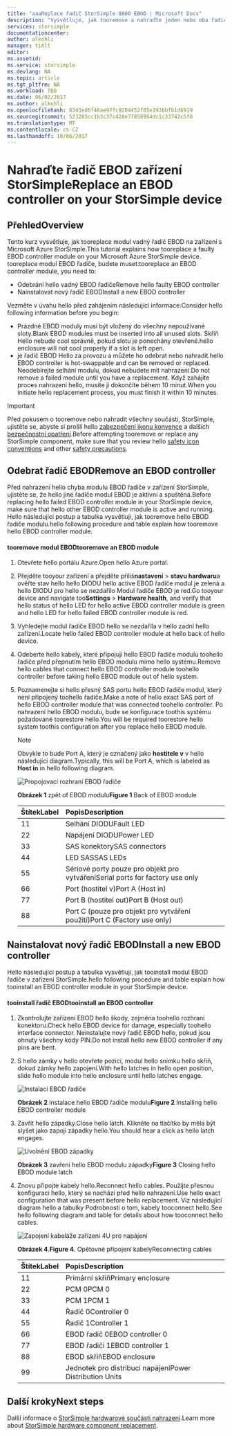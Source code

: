 ```yaml
---
title: "aaaReplace řadič StorSimple 8600 EBOD | Microsoft Docs"
description: "Vysvětluje, jak tooremove a nahraďte jeden nebo oba řadiče EBOD na zařízení StorSimple 8600."
services: storsimple
documentationcenter: 
author: alkohli
manager: timlt
editor: 
ms.assetid: 
ms.service: storsimple
ms.devlang: NA
ms.topic: article
ms.tgt_pltfrm: NA
ms.workload: TBD
ms.date: 06/02/2017
ms.author: alkohli
ms.openlocfilehash: 8343ed6f48ae97fc9204452f85e1936bfb1d6919
ms.sourcegitcommit: 523283cc1b3c37c428e77850964dc1c33742c5f0
ms.translationtype: MT
ms.contentlocale: cs-CZ
ms.lasthandoff: 10/06/2017
---
```

# <a name="replace-an-ebod-controller-on-your-storsimple-device"></a><span data-ttu-id="51feb-103">Nahraďte řadič EBOD zařízení StorSimple</span><span class="sxs-lookup"><span data-stu-id="51feb-103">Replace an EBOD controller on your StorSimple device</span></span>

## <a name="overview"></a><span data-ttu-id="51feb-104">Přehled</span><span class="sxs-lookup"><span data-stu-id="51feb-104">Overview</span></span>
<span data-ttu-id="51feb-105">Tento kurz vysvětluje, jak tooreplace modul vadný řadič EBOD na zařízení s Microsoft Azure StorSimple.</span><span class="sxs-lookup"><span data-stu-id="51feb-105">This tutorial explains how tooreplace a faulty EBOD controller module on your Microsoft Azure StorSimple device.</span></span> <span data-ttu-id="51feb-106">tooreplace modul EBOD řadiče, budete muset:</span><span class="sxs-lookup"><span data-stu-id="51feb-106">tooreplace an EBOD controller module, you need to:</span></span>

* <span data-ttu-id="51feb-107">Odebrání hello vadný EBOD řadiče</span><span class="sxs-lookup"><span data-stu-id="51feb-107">Remove hello faulty EBOD controller</span></span>
* <span data-ttu-id="51feb-108">Nainstalovat nový řadič EBOD</span><span class="sxs-lookup"><span data-stu-id="51feb-108">Install a new EBOD controller</span></span>

<span data-ttu-id="51feb-109">Vezměte v úvahu hello před zahájením následující informace:</span><span class="sxs-lookup"><span data-stu-id="51feb-109">Consider hello following information before you begin:</span></span>

* <span data-ttu-id="51feb-110">Prázdné EBOD moduly musí být vložený do všechny nepoužívané sloty.</span><span class="sxs-lookup"><span data-stu-id="51feb-110">Blank EBOD modules must be inserted into all unused slots.</span></span> <span data-ttu-id="51feb-111">Skříň Hello nebude cool správně, pokud slotu je ponechány otevřené.</span><span class="sxs-lookup"><span data-stu-id="51feb-111">hello enclosure will not cool properly if a slot is left open.</span></span>
* <span data-ttu-id="51feb-112">je řadič EBOD Hello za provozu a můžete ho odebrat nebo nahradit.</span><span class="sxs-lookup"><span data-stu-id="51feb-112">hello EBOD controller is hot-swappable and can be removed or replaced.</span></span> <span data-ttu-id="51feb-113">Neodebírejte selhání modulu, dokud nebudete mít nahrazení.</span><span class="sxs-lookup"><span data-stu-id="51feb-113">Do not remove a failed module until you have a replacement.</span></span> <span data-ttu-id="51feb-114">Když zahájíte proces nahrazení hello, musíte ji dokončíte během 10 minut.</span><span class="sxs-lookup"><span data-stu-id="51feb-114">When you initiate hello replacement process, you must finish it within 10 minutes.</span></span>

> [!IMPORTANT]
> <span data-ttu-id="51feb-115">Před pokusem o tooremove nebo nahradit všechny součásti, StorSimple, ujistěte se, abyste si prošli hello [zabezpečení ikonu konvence](storsimple-safety.md#safety-icon-conventions) a dalších [bezpečnostní opatření](storsimple-safety.md).</span><span class="sxs-lookup"><span data-stu-id="51feb-115">Before attempting tooremove or replace any StorSimple component, make sure that you review hello [safety icon conventions](storsimple-safety.md#safety-icon-conventions) and other [safety precautions](storsimple-safety.md).</span></span>

## <a name="remove-an-ebod-controller"></a><span data-ttu-id="51feb-116">Odebrat řadič EBOD</span><span class="sxs-lookup"><span data-stu-id="51feb-116">Remove an EBOD controller</span></span>
<span data-ttu-id="51feb-117">Před nahrazení hello chyba modulu EBOD řadiče v zařízení StorSimple, ujistěte se, že hello jiné řadiče modul EBOD je aktivní a spuštěná.</span><span class="sxs-lookup"><span data-stu-id="51feb-117">Before replacing hello failed EBOD controller module in your StorSimple device, make sure that hello other EBOD controller module is active and running.</span></span> <span data-ttu-id="51feb-118">Hello následující postup a tabulka vysvětlují, jak tooremove hello EBOD řadiče modulu.</span><span class="sxs-lookup"><span data-stu-id="51feb-118">hello following procedure and table explain how tooremove hello EBOD controller module.</span></span>

#### <a name="tooremove-an-ebod-module"></a><span data-ttu-id="51feb-119">tooremove modul EBOD</span><span class="sxs-lookup"><span data-stu-id="51feb-119">tooremove an EBOD module</span></span>
1. <span data-ttu-id="51feb-120">Otevřete hello portálu Azure.</span><span class="sxs-lookup"><span data-stu-id="51feb-120">Open hello Azure portal.</span></span>
2. <span data-ttu-id="51feb-121">Přejděte tooyour zařízení a přejděte příliš**nastavení** > **stavu hardwaru**a ověřte stav hello hello DIODU hello active EBOD řadiče modul je zelená a hello DIODU pro hello se nezdařilo Modul řadiče EBOD je red.</span><span class="sxs-lookup"><span data-stu-id="51feb-121">Go tooyour device and navigate too**Settings** > **Hardware health**, and verify that hello status of hello LED for hello active EBOD controller module is green and hello LED for hello failed EBOD controller module is red.</span></span>
3. <span data-ttu-id="51feb-122">Vyhledejte modul řadiče EBOD hello se nezdařila v hello zadní hello zařízení.</span><span class="sxs-lookup"><span data-stu-id="51feb-122">Locate hello failed EBOD controller module at hello back of hello device.</span></span>
4. <span data-ttu-id="51feb-123">Odeberte hello kabely, které připojují hello EBOD řadiče modulu toohello řadiče před přepnutím hello EBOD modulu mimo hello systému.</span><span class="sxs-lookup"><span data-stu-id="51feb-123">Remove hello cables that connect hello EBOD controller module toohello controller before taking hello EBOD module out of hello system.</span></span>
5. <span data-ttu-id="51feb-124">Poznamenejte si hello přesný SAS portu hello EBOD řadiče modul, který není připojený toohello řadiče.</span><span class="sxs-lookup"><span data-stu-id="51feb-124">Make a note of hello exact SAS port of hello EBOD controller module that was connected toohello controller.</span></span> <span data-ttu-id="51feb-125">Po nahrazení hello EBOD modulu, bude se konfigurace toothis systému požadované toorestore hello.</span><span class="sxs-lookup"><span data-stu-id="51feb-125">You will be required toorestore hello system toothis configuration after you replace hello EBOD module.</span></span>
   
   > [!NOTE]
   > <span data-ttu-id="51feb-126">Obvykle to bude Port A, který je označený jako **hostitele v** v hello následující diagram.</span><span class="sxs-lookup"><span data-stu-id="51feb-126">Typically, this will be Port A, which is labeled as **Host in** in hello following diagram.</span></span>
   
    ![Propojovací rozhraní EBOD řadiče](./media/storsimple-ebod-controller-replacement/IC741049.png)
   
     <span data-ttu-id="51feb-128">**Obrázek 1** zpět of EBOD modulu</span><span class="sxs-lookup"><span data-stu-id="51feb-128">**Figure 1** Back of EBOD module</span></span>
   
   | <span data-ttu-id="51feb-129">Štítek</span><span class="sxs-lookup"><span data-stu-id="51feb-129">Label</span></span> | <span data-ttu-id="51feb-130">Popis</span><span class="sxs-lookup"><span data-stu-id="51feb-130">Description</span></span> |
   |:--- |:--- |
   | <span data-ttu-id="51feb-131">1</span><span class="sxs-lookup"><span data-stu-id="51feb-131">1</span></span> |<span data-ttu-id="51feb-132">Selhání DIODU</span><span class="sxs-lookup"><span data-stu-id="51feb-132">Fault LED</span></span> |
   | <span data-ttu-id="51feb-133">2</span><span class="sxs-lookup"><span data-stu-id="51feb-133">2</span></span> |<span data-ttu-id="51feb-134">Napájení DIODU</span><span class="sxs-lookup"><span data-stu-id="51feb-134">Power LED</span></span> |
   | <span data-ttu-id="51feb-135">3</span><span class="sxs-lookup"><span data-stu-id="51feb-135">3</span></span> |<span data-ttu-id="51feb-136">SAS konektory</span><span class="sxs-lookup"><span data-stu-id="51feb-136">SAS connectors</span></span> |
   | <span data-ttu-id="51feb-137">4</span><span class="sxs-lookup"><span data-stu-id="51feb-137">4</span></span> |<span data-ttu-id="51feb-138">LED SAS</span><span class="sxs-lookup"><span data-stu-id="51feb-138">SAS LEDs</span></span> |
   | <span data-ttu-id="51feb-139">5</span><span class="sxs-lookup"><span data-stu-id="51feb-139">5</span></span> |<span data-ttu-id="51feb-140">Sériové porty pouze pro objekt pro vytváření</span><span class="sxs-lookup"><span data-stu-id="51feb-140">Serial ports for factory use only</span></span> |
   | <span data-ttu-id="51feb-141">6</span><span class="sxs-lookup"><span data-stu-id="51feb-141">6</span></span> |<span data-ttu-id="51feb-142">Port (hostitel v)</span><span class="sxs-lookup"><span data-stu-id="51feb-142">Port A (Host in)</span></span> |
   | <span data-ttu-id="51feb-143">7</span><span class="sxs-lookup"><span data-stu-id="51feb-143">7</span></span> |<span data-ttu-id="51feb-144">Port B (hostitel out)</span><span class="sxs-lookup"><span data-stu-id="51feb-144">Port B (Host out)</span></span> |
   | <span data-ttu-id="51feb-145">8</span><span class="sxs-lookup"><span data-stu-id="51feb-145">8</span></span> |<span data-ttu-id="51feb-146">Port C (pouze pro objekt pro vytváření použití)</span><span class="sxs-lookup"><span data-stu-id="51feb-146">Port C (Factory use only)</span></span> |

## <a name="install-a-new-ebod-controller"></a><span data-ttu-id="51feb-147">Nainstalovat nový řadič EBOD</span><span class="sxs-lookup"><span data-stu-id="51feb-147">Install a new EBOD controller</span></span>
<span data-ttu-id="51feb-148">Hello následující postup a tabulka vysvětlují, jak tooinstall modul EBOD řadiče v zařízení StorSimple.</span><span class="sxs-lookup"><span data-stu-id="51feb-148">hello following procedure and table explain how tooinstall an EBOD controller module in your StorSimple device.</span></span>

#### <a name="tooinstall-an-ebod-controller"></a><span data-ttu-id="51feb-149">tooinstall řadič EBOD</span><span class="sxs-lookup"><span data-stu-id="51feb-149">tooinstall an EBOD controller</span></span>
1. <span data-ttu-id="51feb-150">Zkontrolujte zařízení EBOD hello škody, zejména toohello rozhraní konektoru.</span><span class="sxs-lookup"><span data-stu-id="51feb-150">Check hello EBOD device for damage, especially toohello interface connector.</span></span> <span data-ttu-id="51feb-151">Neinstalujte nový řadič EBOD hello, pokud jsou ohnuty všechny kódy PIN.</span><span class="sxs-lookup"><span data-stu-id="51feb-151">Do not install hello new EBOD controller if any pins are bent.</span></span>
2. <span data-ttu-id="51feb-152">S hello zámky v hello otevřete pozici, modul hello snímku hello skříň, dokud zámky hello zapojení.</span><span class="sxs-lookup"><span data-stu-id="51feb-152">With hello latches in hello open position, slide hello module into hello enclosure until hello latches engage.</span></span>
   
    ![Instalaci EBOD řadiče](./media/storsimple-ebod-controller-replacement/IC741050.png)
   
    <span data-ttu-id="51feb-154">**Obrázek 2** instalace hello EBOD řadiče modulu</span><span class="sxs-lookup"><span data-stu-id="51feb-154">**Figure 2**  Installing hello EBOD controller module</span></span>
3. <span data-ttu-id="51feb-155">Zavřít hello západky.</span><span class="sxs-lookup"><span data-stu-id="51feb-155">Close hello latch.</span></span> <span data-ttu-id="51feb-156">Klikněte na tlačítko by měla být slyšet jako zapojí západky hello.</span><span class="sxs-lookup"><span data-stu-id="51feb-156">You should hear a click as hello latch engages.</span></span>
   
    ![Uvolnění EBOD západky](./media/storsimple-ebod-controller-replacement/IC741047.png)
   
    <span data-ttu-id="51feb-158">**Obrázek 3** zavření hello EBOD modulu západky</span><span class="sxs-lookup"><span data-stu-id="51feb-158">**Figure 3**  Closing hello EBOD module latch</span></span>
4. <span data-ttu-id="51feb-159">Znovu připojte kabely hello.</span><span class="sxs-lookup"><span data-stu-id="51feb-159">Reconnect hello cables.</span></span> <span data-ttu-id="51feb-160">Použijte přesnou konfiguraci hello, který se nachází před hello nahrazení.</span><span class="sxs-lookup"><span data-stu-id="51feb-160">Use hello exact configuration that was present before hello replacement.</span></span> <span data-ttu-id="51feb-161">Viz následující diagram hello a tabulky Podrobnosti o tom, kabely tooconnect hello.</span><span class="sxs-lookup"><span data-stu-id="51feb-161">See hello following diagram and table for details about how tooconnect hello cables.</span></span>
   
    ![Zapojení kabeláže zařízení 4U pro napájení](./media/storsimple-ebod-controller-replacement/IC770723.png)
   
    <span data-ttu-id="51feb-163">**Obrázek 4**.</span><span class="sxs-lookup"><span data-stu-id="51feb-163">**Figure 4**.</span></span> <span data-ttu-id="51feb-164">Opětovné připojení kabely</span><span class="sxs-lookup"><span data-stu-id="51feb-164">Reconnecting cables</span></span>
   
   | <span data-ttu-id="51feb-165">Štítek</span><span class="sxs-lookup"><span data-stu-id="51feb-165">Label</span></span> | <span data-ttu-id="51feb-166">Popis</span><span class="sxs-lookup"><span data-stu-id="51feb-166">Description</span></span> |
   |:--- |:--- |
   | <span data-ttu-id="51feb-167">1</span><span class="sxs-lookup"><span data-stu-id="51feb-167">1</span></span> |<span data-ttu-id="51feb-168">Primární skříň</span><span class="sxs-lookup"><span data-stu-id="51feb-168">Primary enclosure</span></span> |
   | <span data-ttu-id="51feb-169">2</span><span class="sxs-lookup"><span data-stu-id="51feb-169">2</span></span> |<span data-ttu-id="51feb-170">PCM 0</span><span class="sxs-lookup"><span data-stu-id="51feb-170">PCM 0</span></span> |
   | <span data-ttu-id="51feb-171">3</span><span class="sxs-lookup"><span data-stu-id="51feb-171">3</span></span> |<span data-ttu-id="51feb-172">PCM 1</span><span class="sxs-lookup"><span data-stu-id="51feb-172">PCM 1</span></span> |
   | <span data-ttu-id="51feb-173">4</span><span class="sxs-lookup"><span data-stu-id="51feb-173">4</span></span> |<span data-ttu-id="51feb-174">Řadič 0</span><span class="sxs-lookup"><span data-stu-id="51feb-174">Controller 0</span></span> |
   | <span data-ttu-id="51feb-175">5</span><span class="sxs-lookup"><span data-stu-id="51feb-175">5</span></span> |<span data-ttu-id="51feb-176">Řadič 1</span><span class="sxs-lookup"><span data-stu-id="51feb-176">Controller 1</span></span> |
   | <span data-ttu-id="51feb-177">6</span><span class="sxs-lookup"><span data-stu-id="51feb-177">6</span></span> |<span data-ttu-id="51feb-178">EBOD řadič 0</span><span class="sxs-lookup"><span data-stu-id="51feb-178">EBOD controller 0</span></span> |
   | <span data-ttu-id="51feb-179">7</span><span class="sxs-lookup"><span data-stu-id="51feb-179">7</span></span> |<span data-ttu-id="51feb-180">EBOD řadiči 1</span><span class="sxs-lookup"><span data-stu-id="51feb-180">EBOD controller 1</span></span> |
   | <span data-ttu-id="51feb-181">8</span><span class="sxs-lookup"><span data-stu-id="51feb-181">8</span></span> |<span data-ttu-id="51feb-182">EBOD skříň</span><span class="sxs-lookup"><span data-stu-id="51feb-182">EBOD enclosure</span></span> |
   | <span data-ttu-id="51feb-183">9</span><span class="sxs-lookup"><span data-stu-id="51feb-183">9</span></span> |<span data-ttu-id="51feb-184">Jednotek pro distribuci napájení</span><span class="sxs-lookup"><span data-stu-id="51feb-184">Power Distribution Units</span></span> |

## <a name="next-steps"></a><span data-ttu-id="51feb-185">Další kroky</span><span class="sxs-lookup"><span data-stu-id="51feb-185">Next steps</span></span>
<span data-ttu-id="51feb-186">Další informace o [StorSimple hardwarové součásti nahrazení](storsimple-8000-hardware-component-replacement.md).</span><span class="sxs-lookup"><span data-stu-id="51feb-186">Learn more about [StorSimple hardware component replacement](storsimple-8000-hardware-component-replacement.md).</span></span>

